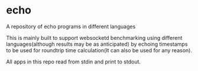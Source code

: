 # echo
A repository of echo programs in different languages

This is mainly built to support websocketd benchmarking  using different languages(although results may be as anticipated) by echoing timestamps to be used for roundtrip time calculation(It can also be used for any reason).

All apps in this repo read from stdin and print to stdout.
